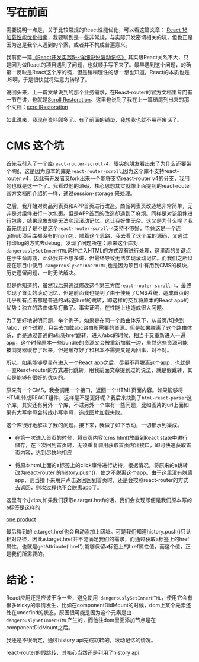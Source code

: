 
# 写在前面

需要说明一点是，关于比较常规的React性能优化，可以看这篇文章：
[React 16 加载性能优化指南](https://mp.weixin.qq.com/s?__biz=MzIzNjcwNzA2Mw==&mid=2247485902&idx=1&sn=952e0db3bc0f36b7cd4db71b17914daa&chksm=e8d28456dfa50d407e52c935cb7518cf76f1179a8bcbbac760f1685f88fd8d809ca84f5d9c3f&mpshare=1&scene=1&srcid=0720NL5okWr9xzIeEpbQmWyZ#rd)，我要聊到是一些非常规，与实际开发密切相关的坑，但也正是因为这是我个人遇到的个案，或者并不构成普遍意义。

我前面一篇[《React开发实践5--详细说说滚动记忆》](https://www.jianshu.com/p/db42bb62f69a)  其实跟React关系不大，只是因为做React的项目遇到了问题，也就顺手写下来了。最早遇到这个问题，的确第一反映是React这个库的锅，但是稍稍理性的想一想也知道，React的本质也是JS啊，于是很快就将注意力转移了。

说回头来，上一篇文章说到的那个业务需求，在React-router的官方文档里专门有一节在讲，也就是[Scroll Restoration](https://reacttraining.com/web/guides/scroll-restoration)。这里也说到了我在上一篇结尾列出来的那个文档：[scrollRestoration](https://majido.github.io/scroll-restoration-proposal/history-based-api.html#usage)

如此说来，我现在资料颇多了。有了前面的铺垫，我想我也就不用再废话了。

# CMS 这个坑

首先我引入了一个库`react-router-scroll-4`，眼尖的朋友看出来了为什么还要带个`4`呢，这是因为原本的库是`react-router-scroll`,因为这个库不支持react-router v4，因此有开发者又fork出来一个能够支持react-router v4的分支，我用的也就是这一个了。我看过他的源码，核心思想其实就像上面提到的react-router官方文档所介绍的一样，通过session-storage 来处理。

之后，我开始对商品列表页和APP首页进行改造。商品列表页改造地非常简单，无非是对组件进行一次包裹。但是APP首页的改造却遇到了麻烦。同样是对该组件进行包裹，结果现象却是无法实现滚动记忆。这让我好生无奈。这又是为什么呢？我首先想到了是不是这个`react-router-scroll-4`支持不够好，毕竟这是一个连github项目库都没有的npm包，顺着这个思路，我去看了这个库的源码，又通过打印log的方式去debug，发现了问题所在：原来这个库对` dangerouslySetInnerHTML`这种注入HTML的方式没有进行处理，这里面的关键点在于生命周期，此处我并不想多讲，但最终导致无法实现滚动记忆。而我们之所以要在项目中使用` dangerouslySetInnerHTML`,也是因为项目中有用到CMS的模块，历史遗留问题，一时无法解决。

但是你知道的，虽然我后来通过修改这个第三方库`react-router-scroll-4`，最终实现了首页的滚动记忆，但是前面我也提到了由于使用了CMS系统，造成首页的几乎所有点击都是普通的a标签href的跳转，即这样的交互将原本的React app的优势：独立的路由体系打散了。事实证明，在性能上也造成很大问题。

为了更好地说明问题，举个例子。如果是在同一个路由体系下，从首页/切换到 /abc，这个过程，只会去加载abc路由所需要的资源。但是如果脱离了这个路由体系，而是通过普通的a标签href跳转，进入/abc的时候，相当于又重新进入一遍app，这个时候原本一些bundle的资源又会被重新加载一边，虽然这些资源可能被浏览器缓存了起来，但是缓存好了和根本不需要又是两回事，对不对。

所以，如果能够尽量在进入一个React app之后，尽量不再脱离这个app，也就是一直React-router的方式进行跳转，用我前面文章提到过的说法，就是假跳转，其实是能够有很好的优势的。

原来有一个CMS，我会调用一个接口，返回一个HTML页面内容。如果能够将HTML转成REACT组件，这样是不是更好呢？我后来找到了`html-react-parser`这个库，其实还有另外一个库，不过另外一个库有一些问题，比如图片的url上面如果有大写字母会转成小写字母，造成图片加载失败。

这个库很好地解决了我的问题。接下来，我做了如下改动，一切都水到渠成。

- 在第一次进入首页的时候，将首页内容(cms html)放置到React state中进行储存，在下次回到首页时，无须重复调用获取首页内容接口，即可快速获取首页内容，达到尽快地相应

- 将原本html上面的a标签上的click事件进行劫持，根据情况，将原来的a跳转改为react-router 的history.push()，使之不脱离这个app。由于这里没有脱离app，则当接下来用户点击返回回到首页时，还是会按照react-router的方式去返回，则次过程也不会脱离app了。

这里有个小tips,如果我们获取e.target.href的话，我们会发现即便是我们原本写的a标签是这样的

<a href="/product/1">one product</a>

最后得到的 e.target.href也会自动添加上网址。可是我们知道history.push()只认相对路径，因此e.target.href并不能满足我们的需求，而通过获取a标签上的href属性，也就是getAttribute('href'),能够保留a标签上的href属性值，而这个值，正是我们所需要的。



# 结论：

React应用还是应该干净一些，避免使用` dangerouslySetInnerHTML`，使用它会有很多tricky的事情发生，比如在componentDidMount的时候，dom上某个元素还处在undefind的状态，原因很可能是因为这个元素是由` dangerouslySetInnerHTML`产生的，而他往dom里面添加节点是在componentDidMount之后。

我还是不很确定，通过history api完成跳转的，滚动记忆的情况。

react-router的假跳转，其核心当然还是利用了history api




